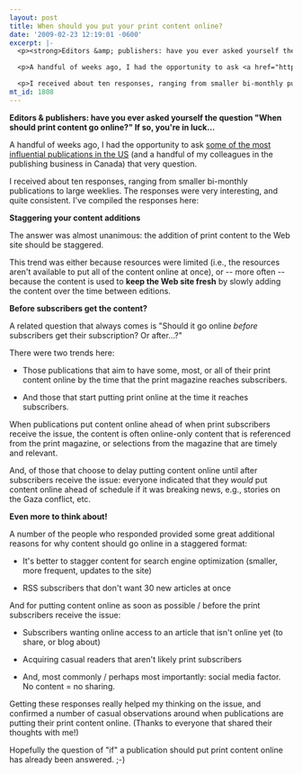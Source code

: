 ```yaml
---
layout: post
title: When should you put your print content online?
date: '2009-02-23 12:19:01 -0600'
excerpt: |-
  <p><strong>Editors &amp; publishers: have you ever asked yourself the question "When should print content go online?" If so, you're in luck...</strong></p>

  <p>A handful of weeks ago, I had the opportunity to ask <a href="http://www.themediaconsortium.org/">some of the most influential publications in the US</a> (and a handful of my colleagues in the publishing business in Canada) that very question. </p>

  <p>I received about ten responses, ranging from smaller bi-monthly publications to large weeklies. The responses were very interesting, and quite consistent. I've compiled the responses here:</p>
mt_id: 1808
---
```

<p><strong>Editors &amp; publishers: have you ever asked yourself the question "When should print content go online?" If so, you're in luck...</strong></p>

<p>A handful of weeks ago, I had the opportunity to ask <a href="http://www.themediaconsortium.org/">some of the most influential publications in the US</a> (and a handful of my colleagues in the publishing business in Canada) that very question. </p>

<p>I received about ten responses, ranging from smaller bi-monthly publications to large weeklies. The responses were very interesting, and quite consistent. I've compiled the responses here:
<!--break--></p>

<p><strong>Staggering your content additions</strong></p>

<p>The answer was almost unanimous: the addition of print content to the Web site should be staggered. </p>

<p>This trend was either because resources were limited (i.e., the resources aren't available to put all of the content online at once), or -- more often -- because the content is used to <strong>keep the Web site fresh</strong> by slowly adding the content over the time between editions. </p>

<p><strong>Before subscribers get the content?</strong></p>

<p>A related question that always comes is "Should it go online <em>before</em> subscribers get their subscription? Or after...?"</p>

<p>There were two trends here:</p>

<ul>
<li><p>Those publications that aim to have some, most, or all of their print content online by the time that the print magazine reaches   subscribers.</p></li>
<li><p>And those that start putting print online at the time it reaches   subscribers.</p></li>
</ul>

<p>When publications put content online ahead of when print subscribers receive the issue, the content is often online-only content that is referenced from the print magazine, or selections from  the magazine that are timely and relevant.</p>

<p>And, of those that choose to delay putting content online until after   subscribers receive the issue: everyone indicated that they <em>would</em> put content online ahead of schedule if it was breaking news, e.g., stories on the Gaza conflict, etc.</p>

<p><strong>Even more to think about!</strong></p>

<p>A number of the people who responded provided some great additional reasons for why content should go online in a staggered format:</p>

<ul>
<li><p>It's better to stagger content for search engine optimization (smaller, more frequent, updates to the site) </p></li>
<li><p>RSS subscribers that don't want 30 new articles at once</p></li>
</ul>

<p>And for putting content online as soon as possible / before the print   subscribers receive the issue:</p>

<ul>
<li><p>Subscribers wanting online access to an article that isn't online yet (to share, or blog about) </p></li>
<li><p>Acquiring casual readers that aren't likely print subscribers </p></li>
<li><p>And, most commonly / perhaps most importantly: social media factor. No content = no sharing.</p></li>
</ul>

<p>Getting these responses really helped my thinking on the issue, and confirmed a number of casual observations around when publications are putting their print content online. (Thanks to everyone that shared their thoughts with me!)</p>

<p>Hopefully the question of "if" a publication should put print content online has already been answered.  ;-)</p>
